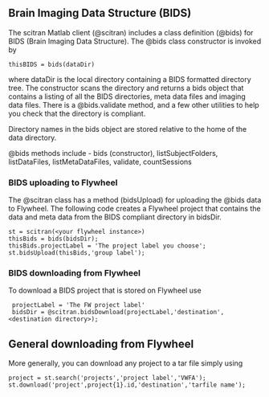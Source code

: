 ## Brain Imaging Data Structure (BIDS)

The scitran Matlab client (@scitran) includes a class definition (@bids) for BIDS (Brain Imaging Data Structure). The @bids class constructor is invoked by

    thisBIDS = bids(dataDir)

where dataDir is the local directory containing a BIDS formatted directory tree.  The constructor scans the directory and returns a bids object that contains a listing of all the BIDS directories, meta data files and imaging data files. There is a @bids.validate method, and a few other utilities to help you check that the directory is compliant. 

Directory names in the bids object are stored relative to the home of the data directory.

@bids methods include - bids (constructor), listSubjectFolders, listDataFiles, listMetaDataFiles, validate, countSessions

### BIDS uploading to Flywheel

The @scitran class has a method (bidsUpload) for uploading the @bids data to Flywheel.  The following code creates a Flywheel project that contains the data and meta data from the BIDS compliant directory in bidsDir.  

```
st = scitran(<your flywheel instance>)
thisBids = bids(bidsDir);
thisBids.projectLabel = 'The project label you choose';
st.bidsUpload(thisBids,'group label');
```

### BIDS downloading from Flywheel

To download a BIDS project that is stored on Flywheel use

     projectLabel = 'The FW project label'
     bidsDir = @scitran.bidsDownload(projectLabel,'destination',<destination directory>);

## General downloading from Flywheel

More generally, you can download any project to a tar file simply using

    project = st.search('projects','project label','VWFA');
    st.download('project',project{1}.id,'destination','tarfile name');


